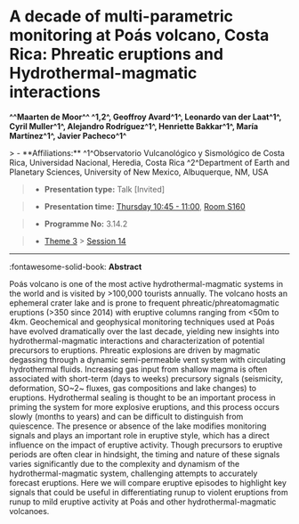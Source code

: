 # A decade of multi-parametric monitoring at Poás volcano, Costa Rica: Phreatic eruptions and Hydrothermal-magmatic interactions

**^^Maarten de Moor^^ ^1,2^, Geoffroy Avard^1^, Leonardo van der Laat^1^, Cyril Muller^1^, Alejandro Rodríguez^1^, Henriette Bakkar^1^, María Martínez^1^, Javier Pacheco^1^**

<!-- more -->> - **Affiliations:** ^1^Observatorio Vulcanológico y Sismológico de Costa Rica, Universidad Nacional, Heredia, Costa Rica ^2^Department of Earth and Planetary Sciences, University of New Mexico, Albuquerque, NM, USA

> - **Presentation type:** Talk [Invited]

> - **Presentation time:** [Thursday 10:45 - 11:00](../sessions_comparison.md#__tabbed_3_2), [Room S160](../maps_venue.md#__tabbed_1_2)

> - **Programme No:** 3.14.2

> - [Theme 3](../theme3.md) > [Session 14](../sessions/session-3-14.md)

--- 

:fontawesome-solid-book: **Abstract**

Poás volcano is one of the most active hydrothermal-magmatic systems in the world and is visited by >100,000 tourists annually. The volcano hosts an ephemeral crater lake and is prone to frequent phreatic/phreatomagmatic eruptions (>350 since 2014) with eruptive columns ranging from <50m to 4km. Geochemical and geophysical monitoring techniques used at Poás have evolved dramatically over the last decade, yielding new insights into hydrothermal-magmatic interactions and characterization of potential precursors to eruptions. Phreatic explosions are driven by magmatic degassing through a dynamic semi-permeable vent system with circulating hydrothermal fluids. Increasing gas input from shallow magma is often associated with short-term (days to weeks) precursory signals (seismicity, deformation, SO~2~ fluxes, gas compositions and lake changes) to eruptions. Hydrothermal sealing is thought to be an important process in priming the system for more explosive eruptions, and this process occurs slowly (months to years) and can be difficult to distinguish from quiescence. The presence or absence of the lake modifies monitoring signals and plays an important role in eruptive style, which has a direct influence on the impact of eruptive activity. Though precursors to eruptive periods are often clear in hindsight, the timing and nature of these signals varies significantly due to the complexity and dynamism of the hydrothermal-magmatic system, challenging attempts to accurately forecast eruptions. Here we will compare eruptive episodes to highlight key signals that could be useful in differentiating runup to violent eruptions from runup to mild eruptive activity at Poás and other hydrothermal-magmatic volcanoes.

